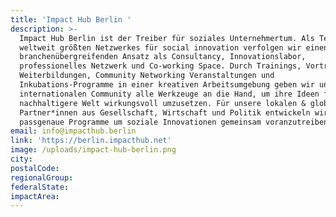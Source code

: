 ```yaml
---
title: 'Impact Hub Berlin '
description: >-
  Impact Hub Berlin ist der Treiber für soziales Unternehmertum. Als Teil des
  weltweit größten Netzwerkes für social innovation verfolgen wir einen
  branchenübergreifenden Ansatz als Consultancy, Innovationslabor,
  professionelles Netzwerk und Co-working Space. Durch Trainings, Vorträge,
  Weiterbildungen, Community Networking Veranstaltungen und
  Inkubations-Programme in einer kreativen Arbeitsumgebung geben wir unserer
  internationalen Community alle Werkzeuge an die Hand, um ihre Ideen für eine
  nachhaltigere Welt wirkungsvoll umzusetzen. Für unsere lokalen & globalen
  Partner*innen aus Gesellschaft, Wirtschaft und Politik entwickeln wir außerdem
  passgenaue Programme um soziale Innovationen gemeinsam voranzutreiben.
email: info@impacthub.berlin
link: 'https://berlin.impacthub.net'
image: /uploads/impact-hub-berlin.png
city:
postalCode:
regionalGroup:
federalState:
impactArea:
---
```


